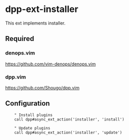 # dpp-ext-installer

This ext implements installer.

## Required

### denops.vim

https://github.com/vim-denops/denops.vim

### dpp.vim

https://github.com/Shougo/dpp.vim

## Configuration

```vim
	" Install plugins
	call dpp#async_ext_action('installer', 'install')

	" Update plugins
	call dpp#async_ext_action('installer', 'update')
```
